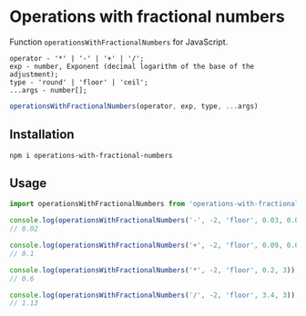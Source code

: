 # Operations with fractional numbers

Function `operationsWithFractionalNumbers` for JavaScript.

```
operator - '*' | '-' | '+' | '/';
exp - number, Exponent (decimal logarithm of the base of the adjustment);
type - 'round' | 'floor' | 'ceil';
...args - number[];
```

```js
operationsWithFractionalNumbers(operator, exp, type, ...args)
```

## Installation

    npm i operations-with-fractional-numbers

## Usage

```js
import operationsWithFractionalNumbers from 'operations-with-fractional-numbers';

console.log(operationsWithFractionalNumbers('-', -2, 'floor', 0.03, 0.01));
// 0.02

console.log(operationsWithFractionalNumbers('+', -2, 'floor', 0.09, 0.01));
// 0.1

console.log(operationsWithFractionalNumbers('*', -2, 'floor', 0.2, 3));
// 0.6

console.log(operationsWithFractionalNumbers('/', -2, 'floor', 3.4, 3));
// 1.13
```
